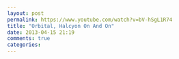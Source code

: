 ```yaml
---
layout: post
permalink: https://www.youtube.com/watch?v=bV-hSgL1R74
title: "Orbital, Halcyon On And On"
date: 2013-04-15 21:19
comments: true
categories: 
---
```

